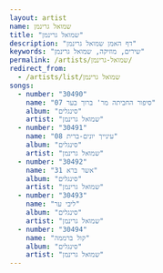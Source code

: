 ```yaml
---
layout: artist
name: שמואל גרינמן
title: "שמואל גרינמן"
description: "דף האמן שמואל גרינמן"
keywords: "שירים, מוזיקה, שמואל גרינמן"
permalink: /artists/שמואל-גרינמן/
redirect_from:
  - /artists/list/שמואל גרינמן
songs:
  - number: "30490"
    name: "07 סיפור החביתה מר' ברוך בער"
    album: "סינגלים"
    artist: "שמואל גרינמן"
  - number: "30491"
    name: "08 עינייך יונים-ברית"
    album: "סינגלים"
    artist: "שמואל גרינמן"
  - number: "30492"
    name: "31 אשר ברא"
    album: "סינגלים"
    artist: "שמואל גרינמן"
  - number: "30493"
    name: "ליבי ער"
    album: "סינגלים"
    artist: "שמואל גרינמן"
  - number: "30494"
    name: "קול ברממה"
    album: "סינגלים"
    artist: "שמואל גרינמן"
---
```

